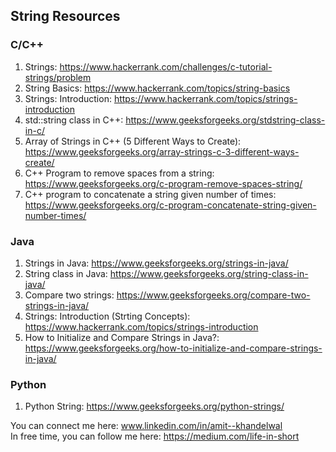 ## String Resources

### C/C++
1. Strings:  https://www.hackerrank.com/challenges/c-tutorial-strings/problem  
2. String Basics: https://www.hackerrank.com/topics/string-basics  
3. Strings: Introduction: https://www.hackerrank.com/topics/strings-introduction  
4. std::string class in C++: https://www.geeksforgeeks.org/stdstring-class-in-c/  
5. Array of Strings in C++ (5 Different Ways to Create): https://www.geeksforgeeks.org/array-strings-c-3-different-ways-create/   
6. C++ Program to remove spaces from a string: https://www.geeksforgeeks.org/c-program-remove-spaces-string/  
7. C++ program to concatenate a string given number of times: https://www.geeksforgeeks.org/c-program-concatenate-string-given-number-times/  

### Java
1. Strings in Java: https://www.geeksforgeeks.org/strings-in-java/  
2. String class in Java: https://www.geeksforgeeks.org/string-class-in-java/  
3. Compare two strings: https://www.geeksforgeeks.org/compare-two-strings-in-java/ 
4. Strings: Introduction (Strting Concepts): https://www.hackerrank.com/topics/strings-introduction  
5. How to Initialize and Compare Strings in Java?: https://www.geeksforgeeks.org/how-to-initialize-and-compare-strings-in-java/  


### Python
1. Python String: https://www.geeksforgeeks.org/python-strings/  



You can connect me here: www.linkedin.com/in/amit--khandelwal  
In free time, you can follow me here: https://medium.com/life-in-short  

